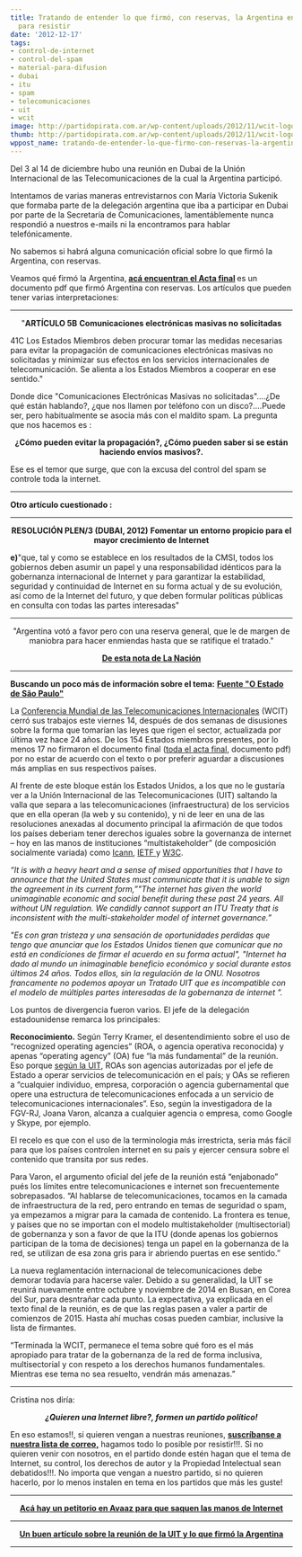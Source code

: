 ```yaml
---
title: Tratando de entender lo que firmó, con reservas, la Argentina en Dubai, organizarse
  para resistir
date: '2012-12-17'
tags:
- control-de-internet
- control-del-spam
- material-para-difusion
- dubai
- itu
- spam
- telecomunicaciones
- uit
- wcit
image: http://partidopirata.com.ar/wp-content/uploads/2012/11/wcit-logo-web.png
thumb: http://partidopirata.com.ar/wp-content/uploads/2012/11/wcit-logo-web-150x150.png
wppost_name: tratando-de-entender-lo-que-firmo-con-reservas-la-argentina-en-dubai-organizarse-para-resistir
---
```


Del 3 al 14 de diciembre hubo una reunión en Dubai de la Unión Internacional de las Telecomunicaciones de la cual la Argentina participó.

Intentamos de varias maneras entrevistarnos con María Victoria Sukenik que formaba parte de la delegación argentina que iba a participar en Dubai por parte de la Secretaría de Comunicaciones, lamentáblemente nunca respondió a nuestros e-mails ni la encontramos para hablar telefónicamente.

No sabemos si habrá alguna comunicación oficial sobre lo que firmó la Argentina, con reservas.

Veamos qué firmó la Argentina,<strong> <a href="http://www.itu.int/en/wcit-12/Documents/final-acts-wcit-12-es.pdf" target="_blank">acá encuentran el Acta final</a> </strong>es un documento pdf que firmó Argentina con reservas.
Los artículos que pueden tener varias interpretaciones:

<hr />
<p style="text-align: center;">"<strong>ARTÍCULO 5B</strong>
<strong>Comunicaciones electrónicas masivas no solicitadas</strong></p>
<p style="text-align: left;">41C Los Estados Miembros deben procurar tomar las medidas necesarias para evitar la propagación de comunicaciones electrónicas masivas no solicitadas y minimizar sus efectos en los servicios internacionales de telecomunicación.
Se alienta a los Estados Miembros a cooperar en ese sentido."</p>
<p style="text-align: left;">Donde dice "Comunicaciones Electrónicas Masivas no solicitadas"....¿De qué están hablando?, ¿que nos llamen por teléfono con un disco?....Puede ser, pero habitualmente se asocia más con el maldito spam. La pregunta que nos hacemos es :</p>
<p style="text-align: center;"><strong>¿Cómo pueden evitar la propagación?, ¿Cómo pueden saber si se están haciendo envíos masivos?.</strong></p>
<p style="text-align: left;">Ese es el temor que surge, que con la excusa del control del spam se controle toda la internet.</p>


<hr />
<p style="text-align: left;"><strong>Otro artículo cuestionado :</strong></p>


<hr />
<p style="text-align: center;"><strong>RESOLUCIÓN PLEN/3 (DUBAI, 2012)</strong>
<strong>Fomentar un entorno propicio para el mayor crecimiento de Internet</strong></p>
<p style="text-align: left;"><strong>e)</strong>"que, tal y como se establece en los resultados de la CMSI, todos los gobiernos deben asumir un papel y una responsabilidad idénticos para la gobernanza internacional de Internet y para garantizar la estabilidad, seguridad y continuidad de Internet en su forma actual y de su evolución, así como de la Internet del futuro, y que deben formular políticas públicas en consulta con todas las partes interesadas"</p>


<hr />
<p style="text-align: center;">"Argentina votó a favor pero con una reserva general, que le de margen de maniobra para hacer enmiendas hasta que se ratifique el tratado."</p>
<p style="text-align: center;"><strong><a href="http://www.lanacion.com.ar/1537798-la-argentina-voto-a-favor-de-un-proyecto-para-controlar-internet" target="_blank">De esta nota de La Nación</a></strong></p>


<hr />

<strong>Buscando un poco más de información sobre el tema:</strong>
<strong><a href="http://blogs.estadao.com.br/link/reuniao-da-uit-termina-sem-definicoes/" target="_blank">Fuente "O Estado de São Paulo"</a></strong>

La <a href="http://www.itu.int/en/wcit-12/Pages/default.aspx" target="_blank">Conferencia Mundial de las Telecomunicaciones Internacionales</a> (WCIT) cerró sus trabajos este viernes 14, después de dos semanas de disusiones sobre la forma que tomarían las leyes que rigen el sector, actualizada por última vez hace 24 años. De los 154 Estados miembros presentes, por lo menos 17 no firmaron el documento final (<a href="http://www.itu.int/en/wcit-12/Documents/final-acts-wcit-12-es.pdf" target="_blank">toda el acta final</a>, documento pdf) por no estar de acuerdo con el texto o por preferir aguardar a discusiones más amplias en sus respectivos países.

Al frente de este bloque están los Estados Unidos, a los que no le gustaría ver a la Unión Internacional de las Telecomunicaciones (UIT) saltando la valla que separa a las telecomunicaciones (infraestructura) de los servicios que en ella operan (la web y su contenido), y ni de leer en una de las resoluciones anexadas al documento principal la afirmación de que todos los países deberiam tener derechos iguales sobre la governanza de internet – hoy en las manos de instituciones “multistakeholder” (de composición socialmente variada) como <a href="http://www.icann.org/" target="_blank">Icann</a>, <a href="http://www.ietf.org/">IETF </a> y <a href="http://www.w3.org/">W3C</a>.

<em>“It is with a heavy heart and a sense of mised opportunities that I have to announce that the United States must communicate that it is unable to sign the agreement in its current form,”"The internet has given the world unimaginable economic and social benefit during these past 24 years. All without UN regulation. We candidly cannot support an ITU Treaty that is inconsistent with the multi-stakeholder model of internet governance.”</em>

<em>"Es con gran tristeza y una sensación de oportunidades perdidas que tengo que anunciar que los Estados Unidos tienen que comunicar que no está en condiciones de firmar el acuerdo en su forma actual", "Internet ha dado al mundo un inimaginable beneficio económico y social durante estos últimos 24 años. Todos ellos, sin la regulación de la ONU. Nosotros francamente no podemos apoyar un Tratado UIT que es incompatible con el modelo de múltiples partes interesadas de la gobernanza de internet ".</em>

Los puntos de divergencia fueron varios. El jefe de la delegación estadounidense remarca los principales:

<strong>Reconocimiento.</strong> Según Terry Kramer, el desentendimiento sobre el uso de “recognized operating agencies” (ROA, o agencia operativa reconocida) y apenas “operating agency” (OA) fue “la más fundamental” de la reunión. Eso porque <a href="http://www.itu.int/net/about/basic-texts/constitution/annex.aspx" target="_blank">según la UIT</a>, ROAs son agencias autorizadas por el jefe de Estado a operar servicios de telecomunicación en el país; y OAs se refieren a “cualquier individuo, empresa, corporación o agencia gubernamental que opere una estructura de telecomunicaciones enfocada a un servicio de telecomunicaciones internacionales”. Eso, según la investigadora de la FGV-RJ, Joana Varon, alcanza a cualquier agencia o empresa, como Google y Skype, por ejemplo.

El recelo es que con el uso de la terminologia más irrestricta, seria más fácil para que los países controlen internet en su país y ejercer censura sobre el contenido que transita por sus redes.

Para Varon, el argumento oficial del jefe de la reunión está “enjabonado” pués los límites entre telecomunicaciones e internet son frecuentemente sobrepasados. “Al hablarse de telecomunicaciones, tocamos en la camada de infraestructura de la red, pero entrando en temas de seguridad o spam, ya empezamos a migrar para la camada de contenido. La frontera es tenue, y países que no se importan con el modelo multistakeholder (multisectorial) de gobernanza y son a favor de que la ITU (donde apenas los gobiernos participan de la toma de decisiones) tenga un papel en la gobernanza de la red, se utilizan de esa zona gris para ir abriendo puertas en ese sentido.”

La nueva reglamentación internacional de telecomunicaciones debe demorar todavía para hacerse valer. Debido a su generalidad, la UIT se reunirá nuevamente entre octubre y noviembre de 2014 en Busan, en Corea del Sur, para desntrañar cada punto. La expectativa, ya explicada en el texto final de la reunión, es de que las reglas pasen a valer a partir de comienzos de 2015. Hasta ahí muchas cosas pueden cambiar, inclusive la lista de firmantes.

“Terminada la WCIT, permanece el tema sobre qué foro es el más apropiado para tratar de la gobernanza de la red de forma inclusiva, multisectorial y con respeto a los derechos humanos fundamentales. Mientras ese tema no sea resuelto, vendrán más amenazas.”

<hr />

Cristina nos diría:
<p style="text-align: center;"><strong><em>¿Quieren una Internet libre?, formen un partido político!</em></strong></p>
<p style="text-align: left;">En eso estamos!!, si quieren vengan a nuestras reuniones, <strong><a href="http://lists.partidopirata.com.ar/listinfo.cgi/general-partidopirata.com.ar" target="_blanK">suscríbanse a nuestra lista de correo,</a></strong> hagamos todo lo posible por resistir!!!.
Si no quieren venir con nosotros, en el partido donde estén hagan que el tema de Internet, su control, los derechos de autor y la Propiedad Intelectual sean debatidos!!!. No importa que vengan a nuestro partido, si no quieren hacerlo, por lo menos instalen en tema en los partidos que más les guste!</p>


<hr />
<p style="text-align: center;"><strong><a href="https://secure.avaaz.org/es/hands_off_our_internet_i/?avPmNdb" target="_blank">Acá hay un petitorio en Avaaz para que saquen las manos de Internet</a></strong></p>


<hr />
<p style="text-align: center;"><strong><a href="http://www.lavoz.com.ar/opinion/esta-juego-libertad-internet" target="_blank">Un buen artículo sobre la reunión de la UIT y lo que firmó la Argentina</a></strong></p>


<hr />
